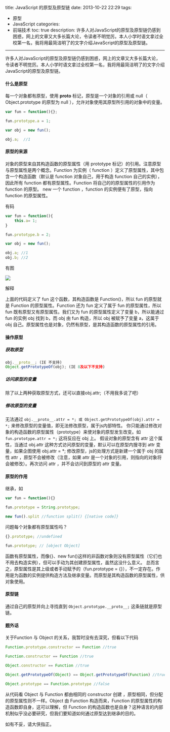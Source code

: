 title: JavaScript 的原型及原型链
date: 2013-10-22 22:29
tags:
 - 原型
 - JavaScript
categories: 
 - 前端技术
toc: true
description: 许多人对JavaScript的原型及原型链仍感到困惑，网上的文章又大多长篇大论，令读者不明觉厉。本人小学时语文拿过全校第一名，我将用最简洁明了的文字介绍JavaScript的原型及原型链。

---

许多人对JavaScript的原型及原型链仍感到困惑，网上的文章又大多长篇大论，令读者不明觉厉。本人小学时语文拿过全校第一名，我将用最简洁明了的文字介绍JavaScript的原型及原型链。

#### 什么是原型

每一个对象都有原型，使用 __proto__ 标记，原型是一个对象的引用或 null（ Object.prototype 的原型为 null ），允许对象使用其原型所引用的对象中的变量。

```js
var fun = function(){};

fun.prototype.a = 1;

var obj = new fun();

obj.a;  //1
```

#### 原型的来源

对象的原型来自其构造函数的原型属性（用 prototype 标记）的引用。注意原型与原型属性是两个概念。Function 为实例（ function ）定义了原型属性，其中包含一个构造函数（默认是 function 对象自己，用于构造 function 自己的实例），因此所有 function 都有原型属性。Function 将自己的的原型属性的引用作为 function 的原型。 new 一个 function ，function 的实例便有了原型，指向 function 的原型属性。


有码

```js
var fun = function(){
    this.a= 1;
}

fun.prototype.b = 2;

var obj = new fun();

obj.a; //1
obj.b; //2
```

有图

![](http://static.oschina.net/uploads/space/2013/1022/215445_09Zx_992034.png)

解释

上面的代码定义了 fun 这个函数，其构造函数是 Function()，所以 fun 的原型就是 Function 的原型属性。Function 还为 fun 定义了属于 fun 的原型属性，所以 fun 既有原型又有原型属性。我们又为 fun 的原型属性定义了变量 b，所以能通过 fun 的实例 obj 找到 b，而 obj 由 fun 构造，所以 obj 被赋予了变量 a，这属于 obj 自己。原型属性也是对象，仍然有原型，是其构造函数的原型属性的引用。

#### 操作原型

##### 获取原型

```js
obj.__proto__; (IE 不支持)
Object.getPrototypeOf(obj); (IE 8及以下不支持)
```

##### 访问原型的变量

除了以上两种获取原型方式，还可以直接obj.attr;（不用我多说了吧）

##### 修改原型的变量

无法通过 ``obj.__proto__.attr = *; 或 Object.getPrototypeOf(obj).attr = *;`` 来修改原型的变量值，即无法修改原型，属于js内部特性。
你只能通过修改对象的构造函数的原型属性（prototype）来使对象的原型发生改变。如 ``fun.prototype.attr = *;`` 这将反应在 obj 上。
假设对象的原型含有 attr 这个属性，当通过 obj.attr 这种方式访问原型的变量，默认可以在原型内搜寻到 attr 变量，如果企图使用 obj.attr = *; 修改原型，js的处理方式是新建一个属于 obj 的属性 attr ，原型不会被修改（注意，如果 attr 是一个对象的引用，则指向的对象将会被修改）。再次访问 attr ，并不会访问到原型的 attr 变量。

#### 原型的作用

继承，如

```js
var fun = function(){}

fun.prototype = String.prototype;

new fun().split //function split() {[native code]}
```

问题每个对象都有原型属性吗？

```js
{}.prototype; //undefined

fun.prototype; // [object Object]
```

函数有原型属性，而像{}、new fun()这样的非函数对象则没有原型属性（它们也不用去构造实例），但可以手动为其创建原型属性，虽然这没什么意义。
总而言之，原型属性是其上级或者手动赋予的（fun.prototype = {}），不一定存在。作用是为函数的实例提供构造方法及继承变量。而原型是其构造函数的原型属性，供对象使用。

#### 原型链

通过自己的原型并向上寻找直到 ``Object.prototype.__proto__;`` 这条链就是原型链。 

#### 题外话

关于Function 与 Object 的关系，我暂时没有去深究，但看以下代码

```js
Function.prototype.constructor == Function //true

Function.constructor == Function //true

Object.constructor == Function //true

Object.getPrototypeOf(Object) == Object.getPrototypeOf(Function) //true

Object.prototype == Function.prototype //false
```

从代码看 Object 与 Function 都由相同的 constructor 创建 ，原型相同，但分配的原型属性则不一样。Object 由 Function 构造而来，Function 的原型属性的构造函数即自身，这可以理解，但 Function 的构造函数也是自身？这种语言的内部机制似乎没必要研究，但我们要知道如何通过原型达到继承的目的。

如有不妥，请大侠指正。


 

 

 
